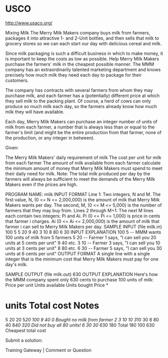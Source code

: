 # USCO
http://www.usaco.org/

Mixing Milk
The Merry Milk Makers company buys milk from farmers, packages it into attractive 1- and 2-Unit bottles, and then sells that milk to grocery stores so we can each start our day with delicious cereal and milk.

Since milk packaging is such a difficult business in which to make money, it is important to keep the costs as low as possible. Help Merry Milk Makers purchase the farmers' milk in the cheapest possible manner. The MMM company has an extraordinarily talented marketing department and knows precisely how much milk they need each day to package for their customers.

The company has contracts with several farmers from whom they may purchase milk, and each farmer has a (potentially) different price at which they sell milk to the packing plant. Of course, a herd of cows can only produce so much milk each day, so the farmers already know how much milk they will have available.

Each day, Merry Milk Makers can purchase an integer number of units of milk from each farmer, a number that is always less than or equal to the farmer's limit (and might be the entire production from that farmer, none of the production, or any integer in between).

Given:

The Merry Milk Makers' daily requirement of milk
The cost per unit for milk from each farmer
The amount of milk available from each farmer
calculate the minimum amount of money that Merry Milk Makers must spend to meet their daily need for milk.
Note: The total milk produced per day by the farmers will always be sufficient to meet the demands of the Merry Milk Makers even if the prices are high.

PROGRAM NAME: milk
INPUT FORMAT
Line 1:	Two integers, N and M.
The first value, N, (0 <= N <= 2,000,000) is the amount of milk that Merry Milk Makers wants per day.
The second, M, (0 <= M <= 5,000) is the number of farmers that they may buy from.
Lines 2 through M+1:	The next M lines each contain two integers: Pi and Ai.
Pi (0 <= Pi <= 1,000) is price in cents that farmer i charges.
Ai (0 <= Ai <= 2,000,000) is the amount of milk that farmer i can sell to Merry Milk Makers per day.
SAMPLE INPUT (file milk.in)
100 5
5 20
9 40
3 10
8 80
6 30
INPUT EXPLANATION
100 5 -- MMM wants 100 units of milk from 5 farmers
5 20 -- Farmer 1 says, "I can sell you 20 units at 5 cents per unit"
9 40 etc.
3 10 -- Farmer 3 says, "I can sell you 10 units at 3 cents per unit"
8 80 etc.
6 30 -- Farmer 5 says, "I can sell you 30 units at 6 cents per unit"
OUTPUT FORMAT
A single line with a single integer that is the minimum cost that Merry Milk Makers must pay for one day's milk.

SAMPLE OUTPUT (file milk.out)
630
OUTPUT EXPLANATION
Here's how the MMM company spent only 630 cents to purchase 100 units of milk:
Price
per unit	Units
available	Units
bought	Price *
# units	Total cost	Notes
5	20	20	5*20	100
9	40	0			Bought no milk from farmer 2
3	10	10	3*10	30
8	80	40	8*40	320	Did not buy all 80 units!
6	30	30	6*30	180
Total	180	100		630	Cheapest total cost

Submit a solution:
 	 
Training Gateway  |   Comment or Question
